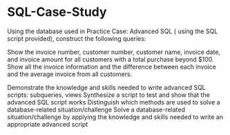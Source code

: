 # SQL-Case-Study
Using the database used in Practice Case: Advanced SQL ( using the SQL script provided), construct the following queries:

Show the invoice number, customer number, customer name, invoice date, and invoice amount for all customers with a total purchase beyond $100. 
 Show all the invoice information and the difference between each invoice and the average invoice from all customers.
 
Demonstrate the knowledge and skills needed to write advanced SQL scripts: subqueries, views
Synthesize a script to test and show that the advanced SQL script works
Distinguish which methods are used to solve a database-related situation/challenge
Solve a database-related situation/challenge by applying the knowledge and skills needed to write an appropriate advanced script
